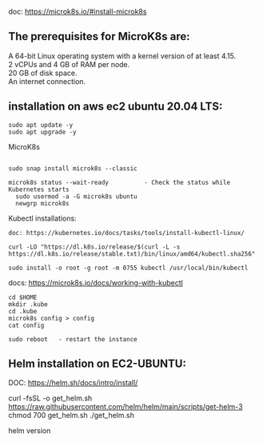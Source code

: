 doc: https://microk8s.io/#install-microk8s  

The prerequisites for MicroK8s are:  
------------------------------- 

A 64-bit Linux operating system with a kernel version of at least 4.15.  
2 vCPUs and 4 GB of RAM per node.  
20 GB of disk space.  
An internet connection. 

installation on aws ec2 ubuntu 20.04 LTS:  
--------------------------
```
sudo apt update -y
sudo apt upgrade -y
```

MicroK8s
```

sudo snap install microk8s --classic

microk8s status --wait-ready          - Check the status while Kubernetes starts
  sudo usermod -a -G microk8s ubuntu
  newgrp microk8s
```
Kubectl installations:
```
doc: https://kubernetes.io/docs/tasks/tools/install-kubectl-linux/  

curl -LO "https://dl.k8s.io/release/$(curl -L -s https://dl.k8s.io/release/stable.txt)/bin/linux/amd64/kubectl.sha256"

sudo install -o root -g root -m 0755 kubectl /usr/local/bin/kubectl
```
docs: https://microk8s.io/docs/working-with-kubectl
```
cd $HOME
mkdir .kube
cd .kube
microk8s config > config
cat config

sudo reboot   - restart the instance

```

Helm installation on EC2-UBUNTU:
------------------------------
DOC: https://helm.sh/docs/intro/install/

curl -fsSL -o get_helm.sh https://raw.githubusercontent.com/helm/helm/main/scripts/get-helm-3
chmod 700 get_helm.sh
./get_helm.sh

helm version








